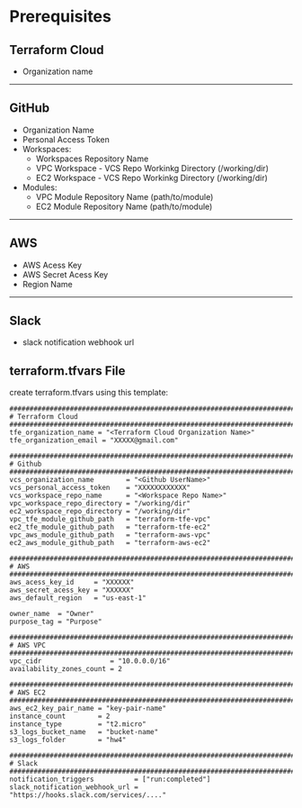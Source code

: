 # Prerequisites

## Terraform Cloud
* Organization name

---

## GitHub
* Organization Name
* Personal Access Token
* Workspaces:
    * Workspaces Repository Name
    * VPC Workspace - VCS Repo Workinkg Directory (/working/dir)
    * EC2 Workspace - VCS Repo Workinkg Directory (/working/dir)
* Modules:
    * VPC Module Repository Name (path/to/module)
    * EC2 Module Repository Name (path/to/module)

---

## AWS
* AWS Acess Key 
* AWS Secret Acess Key
* Region Name

---

## Slack
*  slack notification webhook url


## terraform.tfvars File
create terraform.tfvars using this template:
```
##################################################################################
# Terraform Cloud
##################################################################################
tfe_organization_name = "<Terraform Cloud Organization Name>"
tfe_organization_email = "XXXXX@gmail.com"

##################################################################################
# Github
##################################################################################
vcs_organization_name        = "<Github UserName>"
vcs_personal_access_token    = "XXXXXXXXXXXX"
vcs_workspace_repo_name      = "<Workspace Repo Name>"
vpc_workspace_repo_directory = "/working/dir"
ec2_workspace_repo_directory = "/working/dir"
vpc_tfe_module_github_path   = "terraform-tfe-vpc"
ec2_tfe_module_github_path   = "terraform-tfe-ec2"
vpc_aws_module_github_path   = "terraform-aws-vpc"
ec2_aws_module_github_path   = "terraform-aws-ec2"

##################################################################################
# AWS
##################################################################################
aws_acess_key_id     = "XXXXXX"
aws_secret_acess_key = "XXXXXX"
aws_default_region   = "us-east-1"

owner_name  = "Owner"
purpose_tag = "Purpose"

##################################################################################
# AWS VPC
##################################################################################
vpc_cidr                 = "10.0.0.0/16"
availability_zones_count = 2

##################################################################################
# AWS EC2
##################################################################################
aws_ec2_key_pair_name = "key-pair-name"
instance_count        = 2
instance_type         = "t2.micro"
s3_logs_bucket_name   = "bucket-name"
s3_logs_folder        = "hw4"

##################################################################################
# Slack
##################################################################################
notification_triggers          = ["run:completed"]
slack_notification_webhook_url = "https://hooks.slack.com/services/...."
```